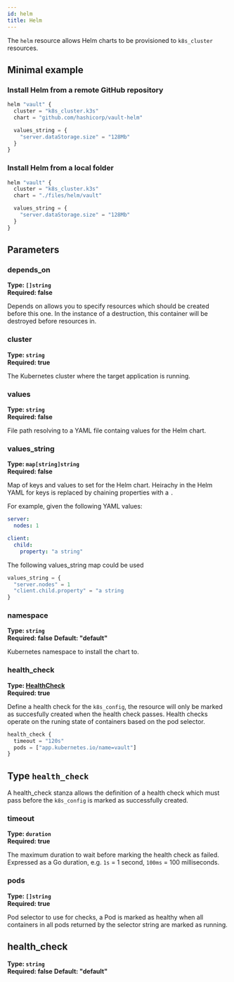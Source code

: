 ```yaml
---
id: helm
title: Helm
---
```


The `helm` resource allows Helm charts to be provisioned to `k8s_cluster` resources.

## Minimal example

### Install Helm from a remote GitHub repository

```javascript
helm "vault" {
  cluster = "k8s_cluster.k3s"
  chart = "github.com/hashicorp/vault-helm"

  values_string = {
    "server.dataStorage.size" = "128Mb"
  }
}
```

### Install Helm from a local folder

```javascript
helm "vault" {
  cluster = "k8s_cluster.k3s"
  chart = "./files/helm/vault"

  values_string = {
    "server.dataStorage.size" = "128Mb"
  }
}
```

## Parameters

### depends_on 
**Type: `[]string`**  
**Required: false**

Depends on allows you to specify resources which should be created before this one. In the instance of a destruction, this container will be destroyed before
resources in.

### cluster
**Type: `string`**  
**Required: true**

The Kubernetes cluster where the target application is running.

### values
**Type: `string`**  
**Required: false**

File path resolving to a YAML file containg values for the Helm chart.

### values_string
**Type: `map[string]string`**  
**Required: false**

Map of keys and values to set for the Helm chart. Heirachy in the Helm YAML for keys is replaced by chaining properties with a `.`


For example, given the following YAML values:
```yaml
server:
  nodes: 1

client:
  child:
    property: "a string"
```

The following values_string map could be used

```javascript
values_string = {
  "server.nodes" = 1
  "client.child.property" = "a string
}
```

### namespace
**Type: `string`**  
**Required: false**
**Default: "default"**

Kubernetes namespace to install the chart to.

### health_check
**Type: [HealthCheck](HealthCheck)**  
**Required: true**

Define a health check for the `k8s_config`, the resource will only be marked as succesfully created when the health check passes. Health checks operate on the runing state of containers based on the pod selector.

```javascript
health_check {
  timeout = "120s"
  pods = ["app.kubernetes.io/name=vault"]
} 
```


## Type `health_check`

A health_check stanza allows the definition of a health check which must pass before the `k8s_config` is marked as successfully created.

### timeout
**Type: `duration`**  
**Required: true**

The maximum duration to wait before marking the health check as failed. Expressed as a Go duration, e.g. `1s` = 1 second, `100ms` = 100 milliseconds.

### pods
**Type: `[]string`**  
**Required: true**

Pod selector to use for checks, a Pod is marked as healthy when all containers in all pods returned by the selector string are marked as running.
## health_check
**Type: `string`**  
**Required: false**
**Default: "default"**